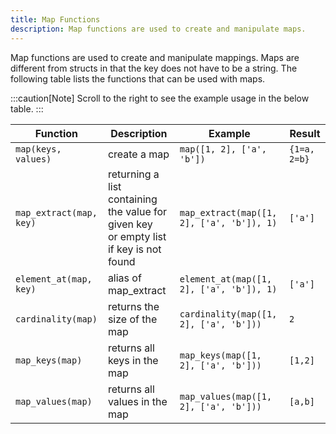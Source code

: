 ```yaml
---
title: Map Functions
description: Map functions are used to create and manipulate maps.
---
```


Map functions are used to create and manipulate mappings. Maps are different from structs in that
the key does not have to be a string. The following table lists the functions that can be used with maps.

:::caution[Note]
Scroll to the right to see the example usage in the below table.
:::

<div class="scroll-table">

| Function | Description | Example | Result |
| ----------- | ----------- |  ----------- |  ----------- |
| `map(keys, values)` | create a map | `map([1, 2], ['a', 'b'])` | `{1=a, 2=b}` |
| `map_extract(map, key)` | returning a list containing the value for given key<br/> or empty list if key is not found | `map_extract(map([1, 2], ['a', 'b']), 1)` | `['a']` |
| `element_at(map, key)` | alias of map_extract | `element_at(map([1, 2], ['a', 'b']), 1)` | `['a']` |
| `cardinality(map)` | returns the size of the map | `cardinality(map([1, 2], ['a', 'b']))` | `2` |
| `map_keys(map)` | returns all keys in the map | `map_keys(map([1, 2], ['a', 'b']))` | `[1,2]` |
| `map_values(map)` | returns all values in the map | `map_values(map([1, 2], ['a', 'b']))` | `[a,b]` |

</div>
